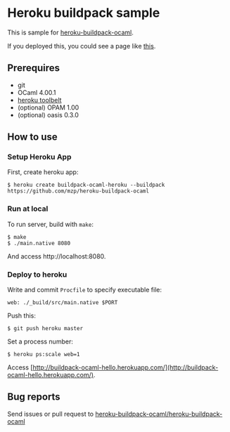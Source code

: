 Heroku buildpack sample
=======================

This is sample for [heroku-buildpack-ocaml](https://github.com/heroku-buildpack-ocaml/heroku-buildpack-ocaml).

If you deployed this, you could see a page like [this](http://buildpack-ocaml-hello.herokuapp.com/).

Prerequires
--------------------

 * git
 * OCaml 4.00.1
 * [heroku toolbelt](https://toolbelt.heroku.com/)
 * (optional) OPAM 1.00
 * (optional) oasis 0.3.0

How to use
--------------------
### Setup Heroku App

First, create heroku app:

    $ heroku create buildpack-ocaml-heroku --buildpack https://github.com/mzp/heroku-buildpack-ocaml

### Run at local

To run server, build with `make`:

    $ make
    $ ./main.native 8080

And access http://localhost:8080.

### Deploy to heroku

Write and commit `Procfile` to specify executable file:

    web: ./_build/src/main.native $PORT

Push this:

    $ git push heroku master

Set a process number:

    $ heroku ps:scale web=1

Access [http://buildpack-ocaml-hello.herokuapp.com/](http://buildpack-ocaml-hello.herokuapp.com/).

Bug reports
------------

Send issues or pull request to [heroku-buildpack-ocaml/heroku-buildpack-ocaml](https://github.com/heroku-buildpack-ocaml/heroku-buildpack-ocaml)
